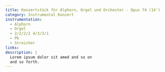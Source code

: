 ```yaml
---
title: Konzertstück für Alphorn, Orgel und Orchester - Opus 74 (14')
category: Instrumental Konzert
instrumentation:
  - Alphorn
  - Orgel
  - 2/2/2/2 4/3/3/1
  - Pk
  - Streicher
links:
description: |
  Lorem ipsum dolor sit amed and so on
  and so forth.
---
```

